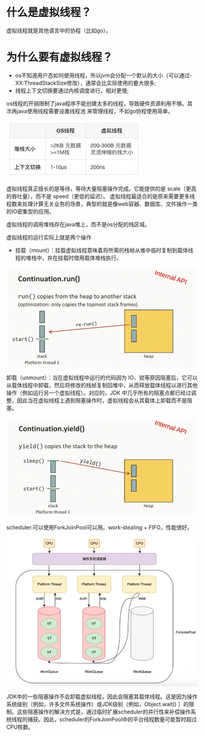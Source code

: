 # 什么是虚拟线程？

虚拟线程就是其他语言中的协程（比如go）。

# 为什么要有虚拟线程？

* os不知道用户态如何使用线程，所以jvm会分配一个默认的大小（可以通过-XX:ThreadStackSize修改），通常会比实际使用的要大很多;
* 线程上下文切换要通过内核调度进行，相对更慢;

os线程的开销限制了java程序不能创建太多的线程，导致硬件资源利用不够。其次再java使用线程需要设置线程池
来管理线程，不如go协程使用简单。

![img_8.png](img_8.png)

虚拟线程真正擅长的是等待，等待大量阻塞操作完成。它能提供的是 scale（更高的吞吐量），而不是 speed（更低的延迟）。
虚拟线程最适合的是原来需要更多线程数来处理计算无关业务的场景，典型的就是像web容器、数据库、文件操作一类的IO密集型的应用。

虚拟线程的调用堆栈存在java堆上，而不是os分配的栈区域。

虚拟线程的运行实际上就是两个操作

* 挂载（mount）：挂载虚拟线程意味着将所需的栈帧从堆中临时复制到载体线程的堆栈中，并在挂载时借用载体堆栈执行。

![img.png](img.png)

卸载（unmount）：当在虚拟线程中运行的代码因为 IO、锁等原因阻塞后，它可以从载体线程中卸载，然后将修改的栈帧复制回堆中，从而释放载体线程以进行其他操作（例如运行另一个虚拟线程）。对应的，JDK
中几乎所有的阻塞点都已经过调整，因此当在虚拟线程上遇到阻塞操作时，虚拟线程会从其载体上卸载而不是阻塞。

![img_1.png](img_1.png)

scheduler:可以使用ForkJoinPool可以用。work-stealing + FIFO，性能很好。

![img_2.png](img_2.png)

JDK中的一些阻塞操作不会卸载虚拟线程，因此会阻塞其载体线程。这是因为操作系统级别（例如，许多文件系统操作）或JDK级别（例如，Object.wait()
）的限制。这些阻塞操作的解决方式是，通过临时扩展scheduler的并行性来补偿操作系统线程的捕获。因此，scheduler的ForkJoinPool中的平台线程数量可能暂时超过CPU核数。
